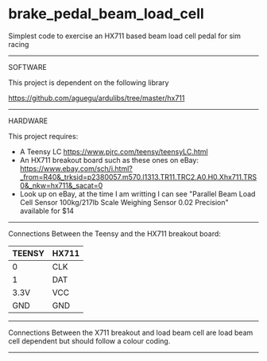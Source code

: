 # brake_pedal_beam_load_cell
Simplest code to exercise an HX711 based beam load cell pedal for sim racing

------

SOFTWARE

This project is dependent on the following library

https://github.com/aguegu/ardulibs/tree/master/hx711

------

HARDWARE

This project requires:
- A Teensy LC https://www.pjrc.com/teensy/teensyLC.html
- An HX711 breakout board such as these ones on eBay: https://www.ebay.com/sch/i.html?_from=R40&_trksid=p2380057.m570.l1313.TR11.TRC2.A0.H0.Xhx711.TRS0&_nkw=hx711&_sacat=0
- Look up on eBay, at the time I am writting I can see "Parallel Beam Load Cell Sensor 100kg/217lb Scale Weighing Sensor 0.02 Precision" available for $14

------

Connections Between the Teensy and the HX711 breakout board:

| TEENSY  | HX711 |
| ------------- | ------------- |
| 0  | CLK  |
| 1  | DAT  |
| 3.3V  | VCC  |
| GND  | GND  |

------

Connections Between the X711 breakout and load beam cell are load beam cell dependent but should follow a colour coding.

------
